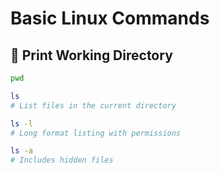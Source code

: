 # Basic Linux Commands

## 📂 Print Working Directory
```bash
pwd

ls
# List files in the current directory

ls -l
# Long format listing with permissions

ls -a
# Includes hidden files


